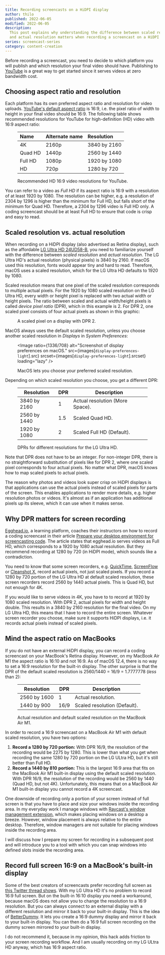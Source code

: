 ```yaml
---
title: Recording screencasts on a HiDPI display
author: thilo
published: 2022-06-05
modified: 2022-06-05
description:
  This post explains why understanding the difference between scaled resolution
  and actual resolution matters when recording a screencast on a HiDPI display.
series: screencast-series
category: content-creation
---
```


<script>
  import Image from '$lib/components/image.svelte';
  import ScaledPixelSVG from './_scaled-pixel.svelte';

  // Provided by page endpoint.
  export let images;
</script>

Before recording a screencast, you need to decide to which platform you will
publish and which resolution your final video should have. Publishing to
[YouTube](https://www.youtube.com/) is a great way to get started since it
serves videos at zero bandwidth cost.

## Choosing aspect ratio and resolution

Each platform has its own preferred aspect ratio and resolution for video
uploads.
[YouTube's default aspect ratio](https://support.google.com/youtube/answer/6375112)
is 16:9, i.e. the pixel ratio of width to height in your final video should be
16:9. The following table shows recommended resolutions for YouTube for
high-definition (HD) video with 16:9 aspect ratio:

<figure>

| Name    | Alternate name | Resolution   |
| :------ | :------------- | :----------- |
| 4K      | 2160p          | 3840 by 2160 |
| Quad HD | 1440p          | 2560 by 1440 |
| Full HD | 1080p          | 1920 by 1080 |
| HD      | 720p           | 1280 by 720  |

<figcaption>Recommended HD 16:9 video resolutions for YouTube.</figcaption>
</figure>

You can refer to a video as _Full HD_ if its aspect ratio is 16:9 with a
resolution of at least 1920 by 1080. The resolution can be higher, e.g. a
resolution of 2304 by 1296 is higher than the minimum for Full HD, but falls
short of the minimum for Quad HD. Therefore, a 2304 by 1296 video is Full HD
only. A coding screencast should be at least Full HD to ensure that code is
crisp and easy to read.

## Scaled resolution vs. actual resolution

When recording on a HiDPI display (also advertised as Retina display), such as
the affordable
[LG Ultra HD 24UD58-B](https://www.lg.com/us/monitors/lg-24UD58-B-4k-uhd-led-monitor),
you need to familiarize yourself with the difference between _scaled resolution_
and _actual resolution_. The LG Ultra HD's actual resolution (physical pixels)
is 3840 by 2160. If macOS used this resolution, fonts would appear tiny and hard
to read. Therefore, macOS uses a scaled resolution, which for the LG Ultra HD
defaults to 1920 by 1080.

Scaled resolution means that one pixel of the scaled resolution corresponds to
multiple actual pixels. For the 1920 by 1080 scaled resolution on the LG Ultra
HD, every width or height pixel is replaced with two actual width or height
pixels. The ratio between scaled and actual width/height pixels is called
_device pixel ratio_ (DPR), which in this example is 2. For DPR 2, one scaled
pixel consists of four actual pixels as shown in this graphic:

<figure>

<ScaledPixelSVG />

<figcaption>A scaled pixel on a display with DPR 2.</figcaption>
</figure>

MacOS always uses the default scaled resolution, unless you choose another
scaled resolution in _Displays_ in _System Preferences_:

<figure>

<Image ratio={1336/708} alt="Screenshot of display preferences on macOS."
src={images[`display-preferences-light`].src}
srcset={images[`display-preferences-light`].srcset} loading="lazy" />

<figcaption>MacOS lets you choose your preferred scaled resolution.</figcaption>
</figure>

Depending on which scaled resolution you choose, you get a different DPR:

<figure>

| Resolution   | DPR | Description                     |
| ------------ | --- | ------------------------------- |
| 3840 by 2160 | 1   | Actual resolution (More Space). |
| 2560 by 1440 | 1.5 | Scaled Quad HD.                 |
| 1920 by 1080 | 2   | Scaled Full HD (Default).       |

<figcaption>DPRs for different resolutions for the LG Ultra HD.</figcaption>
</figure>

Note that DPR does not have to be an integer. For non-integer DPR, there is no
straightforward substitution of pixels like for DPR 2, where one scaled pixel
corresponds to four actual pixels. No matter what DPR, macOS knows how to map
scaled pixels to actual pixels.

The reason why photos and videos look super crisp on HiDPI displays is that
applications can use the actual pixels instead of scaled pixels for parts of the
screen. This enables applications to render more details, e.g. higher resolution
photos or videos. It's almost as if an application has additional pixels up its
sleeve, which it can use when it makes sense.

## Why DPR matters for screen recording

[Egghead.io](https://egghead.io/), a learning platform, coaches their
instructors on how to record a coding screencast in their article
[Prepare your desktop environment for screencasting code](https://howtoegghead.com/instructor/screencasting/screen-setup/).
The article states that egghead.io serves videos as Full HD, which corresponds
to a 1920 by 1080 actual resolution. But they recommend recording at 1280 by 720
(in HiDPI mode), which sounds like a contradiction.

You need to know that some screen recorders, e.g.
[QuickTime](https://support.apple.com/guide/mac-help/take-a-screenshot-or-screen-recording-mh26782/mac),
[ScreenFlow](https://www.telestream.net/screenflow/) or
[Cleanshot X](https://cleanshot.com/), record actual pixels, not just scaled
pixels. If you record a 1280 by 720 portion of the LG Ultra HD at default scaled
resolution, these screen recorders record 2560 by 1440 actual pixels. This is
Quad HD, but not enough for 4K.

If you would like to serve videos in 4K, you have to to record at 1920 by 1080
scaled resolution. With DPR 2, actual pixels for width and height double. This
results in a 3840 by 2160 resolution for the final video. On my LG Ultra HD,
this means that I have to record the entire screen. Whatever screen recorder you
choose, make sure it supports HiDPI displays, i.e. it records actual pixels
instead of scaled pixels.

## Mind the aspect ratio on MacBooks

If you do not have an external HiDPI display, you can record a coding screencast
on your MacBook's Retina display. However, on my MacBook Air M1 the aspect ratio
is 16:10 and not 16:9. As of macOS 12.4, there is no way to set a 16:9
resolution for the built-in display. The other surprise is that the DPR of the
default scaled resolution is 2560/1440 = 16/9 = 1.7777778 (_less_ than 2):

<figure>

| Resolution   | DPR  | Description                  |
| ------------ | ---- | ---------------------------- |
| 2560 by 1600 | 1    | Actual resolution.           |
| 1440 by 900  | 16/9 | Scaled resolution (Default). |

<figcaption>Actual resolution and default scaled resolution on the MacBook Air M1.</figcaption>
</figure>

In order to record a 16:9 screencast on a MacBook Air M1 with default scaled
resolution, you have two options:

1. **Record a 1280 by 720 portion:** With DPR 16/9, the resolution of the
   recording would be 2275 by 1280. This is lower than what you get when
   recording the same 1280 by 720 portion on the LG ULtra HD, but it's still
   better than Full HD.
1. **Record a 1440 by 810 portion:** This is the largest 16:9 area that fits on
   the MacBook Air M1 built-in display using the default scaled resolution. With
   DPR 16/9, the resolution of the recording would be 2560 by 1440 (Quad HD, but
   not 4K). Unfortunately, this means that on a MacBook Air M1 built-in display
   you cannot record a 4K screencast.

One downside of recording only a portion of your screen instead of full screen
is that you have to place and size your windows inside the recording area. In my
everyday work I manage windows with
[Raycast's window management extension](https://www.raycast.com/extensions/window-management/),
which makes placing windows on a desktop a breeze. However, window placement is
always relative to the entire desktop. Therefore, window managers are not
suitable for placing windows inside the recording area.

I will discuss how I prepare my screen for recording in a subsequent post and
will introduce you to a tool with which you can snap windows into defined slots
inside the recording area.

## Record full screen 16:9 on a MacBook's built-in display

Some of the best creators of screencasts prefer recording full screen as
[this Twitter thread shows](https://twitter.com/simonswiss/status/1460847167145275403).
With my LG Ultra HD it's no problem to record 16:9 full screen. But on the
built-in 16:10 display you need a workaround, because macOS does not allow you
to change the resolution to a 16:9 resolution. But you can always connect to an
external display with a different resolution and mirror it back to your built-in
display. This is the idea of
[BetterDummy](https://github.com/waydabber/BetterDummy). It lets you create a
16:9 dummy display and mirror it back to your built-in display. You can then do
a 16:9 full screen recording on the dummy screen mirrored to your built-in
display.

I do not recommend it, because in my opinion, this hack adds friction to your
screen recording workflow. And I am usually recording on my LG ULtra HD anyway,
which has 16:9 aspect ratio.
